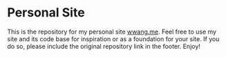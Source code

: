 # Personal Site

This is the repository for my personal site [wwang.me](https://wwang.me). Feel free to use my site and its code base for inspiration or as a foundation for your site. If you do so, please include the original repository link in the footer. Enjoy!
